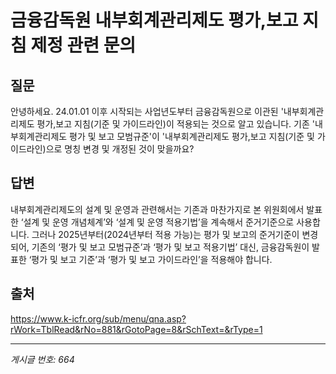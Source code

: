 # 금융감독원 내부회계관리제도 평가,보고 지침 제정 관련 문의

## 질문
안녕하세요.
24.01.01 이후 시작되는 사업년도부터 금융감독원으로 이관된 '내부회계관리제도 평가,보고 지침(기준 및 가이드라인)이 적용되는 것으로 알고 있습니다.
기존 '내부회계관리제도 평가 및 보고 모범규준'이 '내부회계관리제도 평가,보고 지침(기준 및 가이드라인)으로 명칭 변경 및 개정된 것이 맞을까요?

## 답변
내부회계관리제도의 설계 및 운영과 관련해서는 기존과 마찬가지로 본 위원회에서 발표한 ‘설계 및 운영 개념체계’와 ‘설계 및 운영 적용기법’을 계속해서 준거기준으로 사용합니다.
그러나 2025년부터(2024년부터 적용 가능)는 평가 및 보고의 준거기준이 변경되어, 기존의 ‘평가 및 보고 모범규준’과 ‘평가 및 보고 적용기법’ 대신, 금융감독원이 발표한 ‘평가 및 보고 기준’과 ‘평가 및 보고 가이드라인’을 적용해야 합니다.

## 출처
https://www.k-icfr.org/sub/menu/qna.asp?rWork=TblRead&rNo=881&rGotoPage=8&rSchText=&rType=1

---
*게시글 번호: 664*
